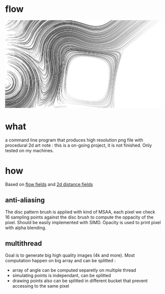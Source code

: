 # flow

![image info](./example_01.png)

# what

a command line program that produces high resolution png file with procedural 2d art
note : this is a on-going project, it is not finished. Only tested on my machines.

# how

Based on [flow fields](https://tylerxhobbs.com/essays/2020/flow-fields) and [2d distance fields](https://iquilezles.org/www/articles/distfunctions2d/distfunctions2d.htm)

## anti-aliasing

The disc pattern brush is applied with kind of MSAA, each pixel we check 16 sampling points against the disc brush to compute the oppacity of the pixel. Should be easily implemented with SIMD. Opacity is used to print pixel with alpha blending.

## multithread

Goal is to generate big high quality images (4k and more). Most computation happen on big array and can be splitted :
* array of angle can be computed separetly on multiple thread
* simulating points is independant, can be splitted
* drawing points also can be splitted in different bucket that prevent accessing to the same pixel
